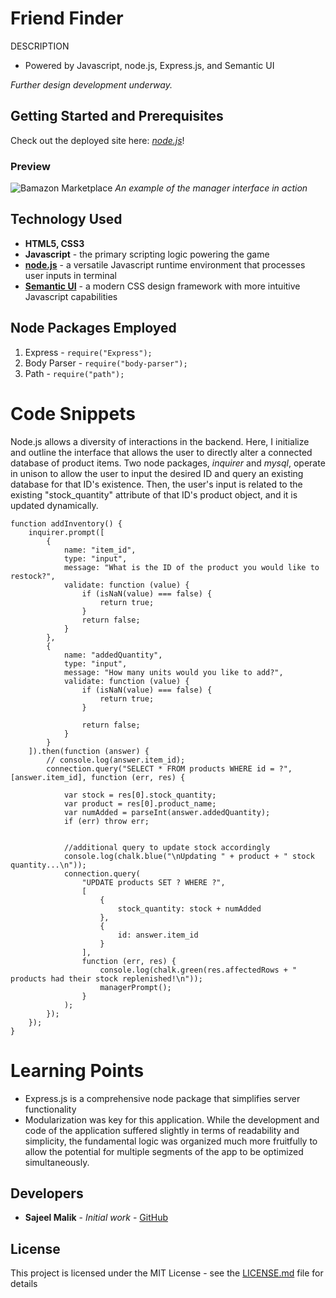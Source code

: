 # Friend Finder

DESCRIPTION

* Powered by Javascript, node.js, Express.js, and Semantic UI

*Further design development underway.*

## Getting Started and Prerequisites

Check out the deployed site here: [*node.js*](https://nodejs.org/en/)!

### Preview 
<!-- take a picture of the image and add it into the readme  -->

![Bamazon Marketplace](assets/preview.gif  "Bamazon")
*An example of the manager interface in action*

## Technology Used

* **HTML5, CSS3** 
* **Javascript** - the primary scripting logic powering the game
* [**node.js**](https://nodejs.org/en/) - a versatile Javascript runtime environment that processes user inputs in terminal
* [**Semantic UI**](https://semantic-ui.com/) - a modern CSS design framework with more intuitive Javascript capabilities

## Node Packages Employed

1. Express - ``` require("Express"); ```
2. Body Parser - ``` require("body-parser"); ```
3. Path - ``` require("path"); ```

# Code Snippets
<!-- put snippets of code inside ``` ``` so it will look like code -->
<!-- if you want to put blockquotes use a > -->

Node.js allows a diversity of interactions in the backend. Here, I initialize and outline the interface that allows the user to directly alter a connected database of product items. Two node packages, *inquirer* and *mysql*, operate in unison to allow the user to input the desired ID and query an existing database for that ID's existence. Then, the user's input is related to the existing "stock_quantity" attribute of that ID's product object, and it is updated dynamically.

```
function addInventory() {
    inquirer.prompt([
        {
            name: "item_id",
            type: "input",
            message: "What is the ID of the product you would like to restock?",
            validate: function (value) {
                if (isNaN(value) === false) {
                    return true;
                }
                return false;
            }
        },
        {
            name: "addedQuantity",
            type: "input",
            message: "How many units would you like to add?",
            validate: function (value) {
                if (isNaN(value) === false) {
                    return true;
                }

                return false;
            }
        }
    ]).then(function (answer) {
        // console.log(answer.item_id);
        connection.query("SELECT * FROM products WHERE id = ?", [answer.item_id], function (err, res) {

            var stock = res[0].stock_quantity;
            var product = res[0].product_name;
            var numAdded = parseInt(answer.addedQuantity);
            if (err) throw err;


            //additional query to update stock accordingly
            console.log(chalk.blue("\nUpdating " + product + " stock quantity...\n"));
            connection.query(
                "UPDATE products SET ? WHERE ?",
                [
                    {
                        stock_quantity: stock + numAdded
                    },
                    {
                        id: answer.item_id
                    }
                ],
                function (err, res) {
                    console.log(chalk.green(res.affectedRows + " products had their stock replenished!\n"));
                    managerPrompt();
                }
            );
        });
    });
}

```

# Learning Points
<!-- Learning points where you would write what you thought was helpful -->
* Express.js is a comprehensive node package that simplifies server functionality
* Modularization was key for this application. While the development and code of the application suffered slightly in terms of readability and simplicity, the fundamental logic was organized much more fruitfully to allow the potential for multiple segments of the app to be optimized simultaneously. 

## Developers

* **Sajeel Malik** - *Initial work* - [GitHub](https://github.com/sajeelmalik)

## License

This project is licensed under the MIT License - see the [LICENSE.md](LICENSE.md) file for details
